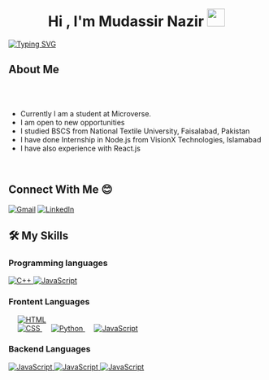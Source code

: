 <!-- ### Hi there 👋 -->

<!--
**Rana-Mudassir/Rana-Mudassir** is a ✨ _special_ ✨ repository because its `README.md` (this file) appears on your GitHub profile.

Here are some ideas to get you started:

- 🔭 I’m currently working on ...
- 🌱 I’m currently learning ...
- 👯 I’m looking to collaborate on ...
- 🤔 I’m looking for help with ...
- 💬 Ask me about ...
- 📫 How to reach me: ...
- 😄 Pronouns: ...
- ⚡ Fun fact: ...
-->

<h1 align="center">Hi , I'm Mudassir Nazir <img src="https://media.giphy.com/media/hvRJCLFzcasrR4ia7z/giphy.gif" width="35"></h1>

[![Typing SVG](https://readme-typing-svg.demolab.com?font=Fira+Code&size=30&pause=1000&color=887DF7&background=000000C3&vCenter=true&width=435&lines=Full+Stack+Developer+%7C+React+%7C+Node.js)](https://git.io/typing-svg)

## About Me
<br><br>
- Currently I am a student at Microverse.
- I am open to new opportunities
- I studied BSCS from National Textile University, Faisalabad, Pakistan
- I have done Internship in Node.js from VisionX Technologies, Islamabad
- I have also experience with React.js 
<br>

## Connect With Me :blush:
<a href="mudassirnazird22@gmail.com"><img img src="https://img.shields.io/badge/gmail-%23EA4335.svg?style=plastic&logo=gmail&logoColor=white" alt="Gmail"/></a>
	<a href="https://www.linkedin.com/in/rana-mudassir-nazir-03541114a/"><img src="https://img.shields.io/badge/linkedin-%230A66C2.svg?style=plastic&logo=linkedin&logoColor=white" alt="LinkedIn"/></a>

## 🛠️ My Skills

###  Programming languages

<a href="https://www.w3schools.com/cpp/" target="_blank"> 
    <img alt="C++" src="https://img.shields.io/badge/C++%20-%2300599C.svg?style=plastic&logo=c%2B%2B&logoColor=white">
  </a> 

<a href="https://developer.mozilla.org/en-US/docs/Web/JavaScript" target="_blank"> 
     <img alt="JavaScript" src="https://img.shields.io/badge/JavaScript%20-%23F7DF1E.svg?style=plastic&logo=javascript&logoColor=black">
   </a>

### Frontent Languages 

&emsp; 
  <a href="https://www.w3.org/html/" target="_blank"> 
   <img alt="HTML" src="https://img.shields.io/badge/HTML5%20-%23E34F26.svg?style=plastic&logo=html5&logoColor=white">
  </a>   
  &emsp;
  <a href="https://www.w3schools.com/css/" target="_blank">
    <img alt="CSS" src="https://img.shields.io/badge/CSS%20-%231572B6.svg?style=plastic&logo=css3&logoColor=white">
  </a> 
  &emsp;
  <a href="https://www.python.org" target="_blank">
    <img alt="Python" src="https://img.shields.io/badge/react-%2361DAFB.svg?style=plastic&logo=React&logoColor=black">
  </a>
  &emsp;
  <a href="https://developer.mozilla.org/en-US/docs/Web/JavaScript" target="_blank"> 
     <img alt="JavaScript" src="https://img.shields.io/badge/JavaScript%20-%23F7DF1E.svg?style=plastic&logo=javascript&logoColor=black">
   </a>

### Backend Languages

<a href="https://www.w3schools.com/nodejs/default.asp" target="_blank"> 
     <img alt="JavaScript" src="https://img.shields.io/badge/Node-js-blue">
   </a>

<a href="https://www.w3schools.com/mongodb/index.php" target="_blank"> 
     <img alt="JavaScript" src="https://img.shields.io/badge/Mongo-DB-green">
   </a>

<a href="https://www.w3schools.com/sql/default.asp" target="_blank"> 
     <img alt="JavaScript" src="https://img.shields.io/badge/SQL-Query-inactive">
   </a>

	

